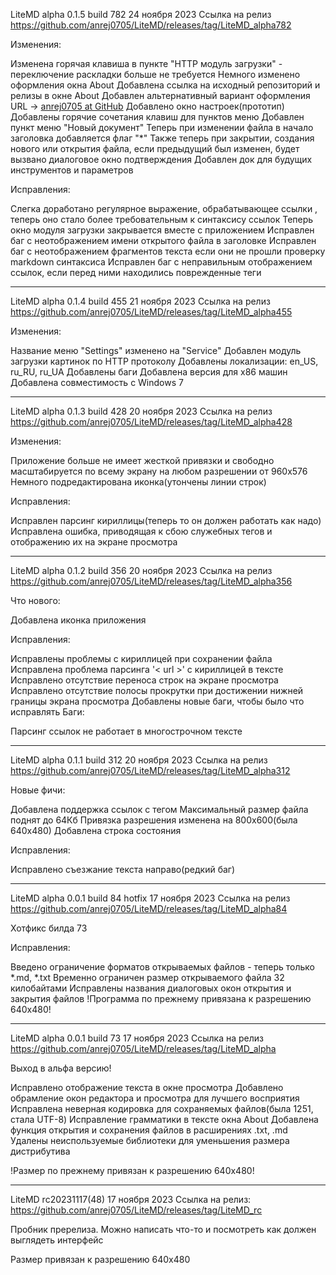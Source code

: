 LiteMD alpha 0.1.5 build 782
24 ноября 2023
Ссылка на релиз <https://github.com/anrej0705/LiteMD/releases/tag/LiteMD_alpha782>

Изменения:

Изменена горячая клавиша в пункте "HTTP модуль загрузки" - переключение раскладки больше не требуется
Немного изменено оформления окна About
Добавлена ссылка на исходный репозиторий и релизы в окне About
Добавлен альтернативный вариант оформления URL -> [anrej0705 at GitHub](https://github.com/anrej0705)
Добавлено окно настроек(прототип)
Добавлены горячие сочетания клавиш для пунктов меню
Добавлен пункт меню "Новый документ"
Теперь при изменении файла в начало заголовка добавляется флаг "*"
Также теперь при закрытии, создания нового или открытия файла, если предыдущий был изменен, будет вызвано диалоговое окно подтверждения
Добавлен док для будущих инструментов и параметров

Исправления:

Слегка доработано регулярное выражение, обрабатывающее ссылки <url>, теперь оно стало более требовательным к синтаксису ссылок
Теперь окно модуля загрузки закрывается вместе с приложением
Исправлен баг с неотображением имени открытого файла в заголовке
Исправлен баг с неотображением фрагментов текста если они не прошли проверку markdown синтаксиса
Исправлен баг с неправильным отображением ссылок, если перед ними находились поврежденные теги
_______________________________________________________________
LiteMD alpha 0.1.4 build 455
21 ноября 2023
Ссылка на релиз <https://github.com/anrej0705/LiteMD/releases/tag/LiteMD_alpha455>

Изменения:

Название меню "Settings" изменено на "Service"
Добавлен модуль загрузки картинок по HTTP протоколу
Добавлены локализации: en_US, ru_RU, ru_UA
Добавлены баги
Добавлена версия для x86 машин
Добавлена совместимость с Windows 7
_______________________________________________________________
LiteMD alpha 0.1.3 build 428
20 ноября 2023
Ссылка на релиз <https://github.com/anrej0705/LiteMD/releases/tag/LiteMD_alpha428>

Изменения:

Приложение больше не имеет жесткой привязки и свободно масштабируется по всему экрану на любом разрешении от 960х576
Немного подредактирована иконка(утончены линии строк)

Исправления:

Исправлен парсинг кириллицы(теперь то он должен работать как надо)
Исправлена ошибка, приводящая к сбою служебных тегов и отображению их на экране просмотра
_______________________________________________________________
LiteMD alpha 0.1.2 build 356
20 ноября 2023
Ссылка на релиз <https://github.com/anrej0705/LiteMD/releases/tag/LiteMD_alpha356>

Что нового:

Добавлена иконка приложения

Исправления:

Исправлены проблемы с кириллицей при сохранении файла
Исправлена проблема парсинга '< url >' с кириллицей в тексте
Исправлено отсутствие переноса строк на экране просмотра
Исправлено отсутствие полосы прокрутки при достижении нижней границы экрана просмотра
Добавлены новые баги, чтобы было что исправлять
Баги:

Парсинг ссылок не работает в многострочном тексте
_______________________________________________________________
LiteMD alpha 0.1.1 build 312
20 ноября 2023
Ссылка на релиз <https://github.com/anrej0705/LiteMD/releases/tag/LiteMD_alpha312>

Новые фичи:

Добавлена поддержка ссылок с тегом <url>
Максимальный размер файла поднят до 64Кб
Привязка разрешения изменена на 800х600(была 640х480)
Добавлена строка состояния

Исправления:

Исправлено съезжание текста направо(редкий баг)
_______________________________________________________________
LiteMD alpha 0.0.1 build 84 hotfix
17 ноября 2023
Ссылка на релиз <https://github.com/anrej0705/LiteMD/releases/tag/LiteMD_alpha84>

Хотфикс билда 73

Исправления:

Введено ограничение форматов открываемых файлов - теперь только *.md, *.txt
Временно ограничен размер открываемого файла 32 килобайтами
Исправлены названия диалоговых окон открытия и закрытия файлов
!Программа по прежнему привязана к разрешению 640х480!
_______________________________________________________________
LiteMD alpha 0.0.1 build 73
17 ноября 2023
Ссылка на релиз <https://github.com/anrej0705/LiteMD/releases/tag/LiteMD_alpha>

Выход в альфа версию!

Исправлено отображение текста в окне просмотра
Добавлено обрамление окон редактора и просмотра для лучшего восприятия
Исправлена неверная кодировка для сохраняемых файлов(была 1251, стала UTF-8)
Исправление грамматики в тексте окна About
Добавлена функция открытия и сохранения файлов в расширениях .txt, .md
Удалены неиспользуемые библиотеки для уменьшения размера дистрибутива

!Размер по прежнему привязан к разрешению 640х480!
_______________________________________________________________
LiteMD rc20231117(48)
17 ноября 2023
Ссылка на релиз: <https://github.com/anrej0705/LiteMD/releases/tag/LiteMD_rc> 

Пробник пререлиза. Можно написать что-то и посмотреть как должен выглядеть интерфейс

Размер привязан к разрешению 640х480